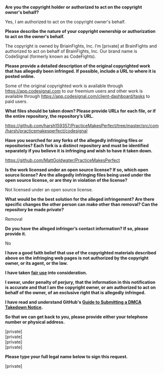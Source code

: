 **Are you the copyright holder or authorized to act on the copyright owner's behalf?**

Yes, I am authorized to act on the copyright owner's behalf.

**Please describe the nature of your copyright ownership or authorization to act on the owner's behalf.**

The copyright is owned by BriainFights, Inc. I’m [private] at BrainFights and authorized to act on behalf of BrainFights, Inc. Our brand name is CodeSignal (formerly known as CodeFights).

**Please provide a detailed description of the original copyrighted work that has allegedly been infringed. If possible, include a URL to where it is posted online.**

Some of the original copyrighted work is available through https://app.codesignal.com to our freemium users and other work is available through https://app.codesignal.com/client-dashboard/tasks to paid users.

**What files should be taken down? Please provide URLs for each file, or if the entire repository, the repository’s URL.**

https://github.com/harsh159357/PracticeMakesPerfect/tree/master/src/com/harsh/practicemakesperfect/codesignal

**Have you searched for any forks of the allegedly infringing files or repositories? Each fork is a distinct repository and must be identified separately if you believe it is infringing and wish to have it taken down.**

https://github.com/MattGoldwater/PracticeMakesPerfect

**Is the work licensed under an open source license? If so, which open source license? Are the allegedly infringing files being used under the open source license, or are they in violation of the license?**

Not licensed under an open source license.

**What would be the best solution for the alleged infringement? Are there specific changes the other person can make other than removal? Can the repository be made private?**

Removal

**Do you have the alleged infringer’s contact information? If so, please provide it.**

No

**I have a good faith belief that use of the copyrighted materials described above on the infringing web pages is not authorized by the copyright owner, or its agent, or the law.**

**I have taken <a href="https://www.lumendatabase.org/topics/22">fair use</a> into consideration.**

**I swear, under penalty of perjury, that the information in this notification is accurate and that I am the copyright owner, or am authorized to act on behalf of the owner, of an exclusive right that is allegedly infringed.**

**I have read and understand GitHub's <a href="https://help.github.com/articles/guide-to-submitting-a-dmca-takedown-notice/">Guide to Submitting a DMCA Takedown Notice</a>.**

**So that we can get back to you, please provide either your telephone number or physical address.**

[private]  
[private]  
[private]  
[private]

**Please type your full legal name below to sign this request.**

[private]
